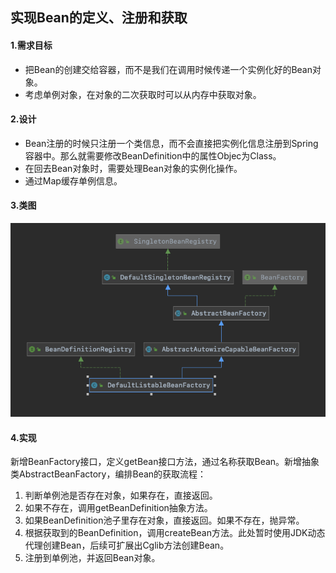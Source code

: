 ## 实现Bean的定义、注册和获取

#### 1.需求目标

- 把Bean的创建交给容器，而不是我们在调用时候传递一个实例化好的Bean对象。
- 考虑单例对象，在对象的二次获取时可以从内存中获取对象。

#### 2.设计

- Bean注册的时候只注册一个类信息，而不会直接把实例化信息注册到Spring容器中。那么就需要修改BeanDefinition中的属性Objec为Class。
- 在回去Bean对象时，需要处理Bean对象的实例化操作。
- 通过Map缓存单例信息。

#### 3.类图

![image-20230703114523680](Spring-IOC第二章.assets/image-20230703114523680.png)

#### 4.实现

新增BeanFactory接口，定义getBean接口方法，通过名称获取Bean。新增抽象类AbstractBeanFactory，编排Bean的获取流程：

1. 判断单例池是否存在对象，如果存在，直接返回。
2. 如果不存在，调用getBeanDefinition抽象方法。
3. 如果BeanDefinition池子里存在对象，直接返回。如果不存在，抛异常。
4. 根据获取到的BeanDefinition，调用createBean方法。此处暂时使用JDK动态代理创建Bean，后续可扩展出Cglib方法创建Bean。
5. 注册到单例池，并返回Bean对象。

